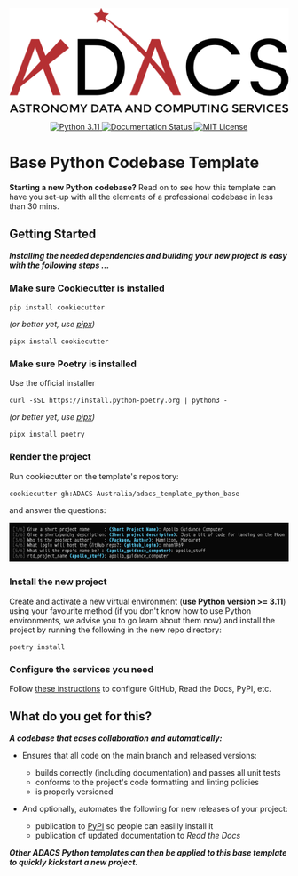 <p align="center">
  <img src="https://github.com/ADACS-Australia/adacs_template_python_base/blob/main/docs/assets/adacs_logo.png" alt="ADACS Logo">
</p>

<p align="center">
  <a href="https://www.python.org/downloads/release/python-311/">
    <img src="https://img.shields.io/badge/python-3.11-blue.svg" alt="Python 3.11">
  </a>
  <a href='https://adacs-base-python-template.readthedocs.io/en/latest/?badge=latest'>
    <img src='https://readthedocs.org/projects/adacs-base-python-template/badge/?version=latest' alt='Documentation Status' />
  </a>
  <a href="https://opensource.org/licenses/MIT">
    <img src="https://img.shields.io/badge/License-MIT-yellow.svg" alt="MIT License">
  </a>
</p>

# Base Python Codebase Template

**Starting a new Python codebase?**  Read on to see how this template can have you set-up with all the elements of a professional codebase in less than 30 mins.

## Getting Started
***Installing the needed dependencies and building your new project is easy with the following steps ...***

### Make sure Cookiecutter is installed
``` console
pip install cookiecutter
```
*(or better yet, use [pipx](https://pypa.github.io/pipx/))*
``` console
pipx install cookiecutter
```

### Make sure Poetry is installed
Use the official installer
``` console
curl -sSL https://install.python-poetry.org | python3 -
```
*(or better yet, use [pipx](https://pypa.github.io/pipx/))*
``` console
pipx install poetry
```

### Render the project
Run cookiecutter on the template's repository:
``` console
cookiecutter gh:ADACS-Australia/adacs_template_python_base
```
and answer the questions:

![ADACS Python Template Questions](https://github.com/ADACS-Australia/adacs_template_python_base/blob/main/docs/assets/adacs_python_template_cookiecutter_questions.png?raw=true)

### Install the new project
Create and activate a new virtual environment (**use Python version >= 3.11**) using your favourite method (if you don't know how to use Python environments, we advise you to go learn about them now) and install the project by running the following in the new repo directory:
``` console
poetry install
```

### Configure the services you need
Follow [these instructions](https://adacs-base-python-template.readthedocs.io/en/latest/content/configuring_services.html) to
configure GitHub, Read the Docs, PyPI, etc.

## What do you get for this?
***A codebase that eases collaboration and automatically:***

* Ensures that all code on the main branch and released versions:
    * builds correctly (including documentation) and passes all unit tests
    * conforms to the project's code formatting and linting policies
    * is properly versioned

* And optionally, automates the following for new releases of your project:
    * publication to [PyPI](https://pypi.org) so people can easilly install it
    * publication of updated documentation to *Read the Docs*

***Other ADACS Python templates can then be applied to this base template to quickly kickstart a new project.***

